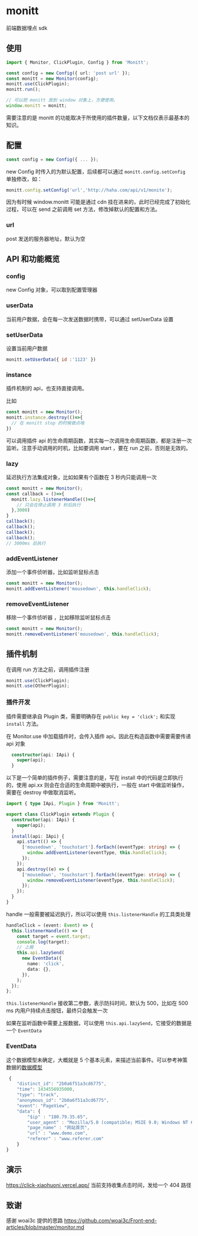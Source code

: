 # monitt

前端数据埋点 sdk

## 使用

```ts
import { Monitor, ClickPlugin, Config } from 'Monitt';

const config = new Config({ url: 'post url' });
const monitt = new Monitor(config);
monitt.use(ClickPlugin);
monitt.run();

// 可以把 monitt 放到 window 对象上，方便使用。
window.monitt = monitt;
```

需要注意的是 monitt 的功能取决于所使用的插件数量，以下文档仅表示最基本的知识。

## 配置

```js
const config = new Config({ ... });
```

new Config 时传入的为默认配置，后续都可以通过 `monitt.config.setConfig` 单独修改，如：

```js
monitt.config.setConfig('url','http://haha.com/api/v1/monite');
```

因为有时候 window.monitt  可能是通过 cdn 挂在进来的，此时已经完成了初始化过程，可以在  send 之前调用 set 方法，修改掉默认的配置和方法。

###  url 

post 发送的服务器地址，默认为空

## API 和功能概览

### config

new Config 对象，可以取到配置管理器

### userData

当前用户数据，会在每一次发送数据时携带，可以通过 setUserData 设置

### setUserData

设置当前用户数据

```js
monitt.setUserData({ id :'1123' })
```

###  instance

插件机制的 api，也支持直接调用。

比如 

```js
const monitt = new Monitor();
monitt.instance.destroy(()=>{
  // 在 monitt stop 的时候做点啥
})
```

可以调用插件 api 的生命周期函数，其实每一次调用生命周期函数，都是注册一次监听。注意手动调用的时机，比如要调用 start ，要在 run 之前，否则是无效的。

### lazy

延迟执行方法集成对象，比如如果有个函数在 3 秒内只能调用一次

```js
const monitt = new Monitor();
const callback = ()=>{
  monitt.lazy.listenerHandle(()=>{
    // 只会在停止调用 3 秒后执行
  },3000)
}
callback();
callback();
callback();
callback();
// 3000ms 后执行
```

### addEventListener

添加一个事件侦听器，比如监听鼠标点击

```js
const monitt = new Monitor();
monitt.addEventListener('mousedown', this.handleClick);
```

### removeEventListener

移除一个事件侦听器 ，比如移除监听鼠标点击

```js
const monitt = new Monitor();
monitt.removeEventListener('mousedown', this.handleClick);
```

## 插件机制

在调用 run 方法之前，调用插件注册

```ts
monitt.use(ClickPlugin);
monitt.use(OtherPlugin);
```

### 插件开发

插件需要继承自 Plugin 类，需要明确存在 `public key = 'click';` 和实现 `install` 方法。

在 Monitor.use 中加载插件时，会传入插件 api。因此在构造函数中需要需要传递 api 对象

```ts
  constructor(api: IApi) {
    super(api);
  }
```

以下是一个简单的插件例子，需要注意的是，写在 install 中的代码是立即执行的，使用 api.xx 则会在合适的生命周期中被执行，一般在 start 中做监听操作，需要在 destroy 中做取消监听。

```ts
import { type IApi, Plugin } from 'Monitt';

export class ClickPlugin extends Plugin {
  constructor(api: IApi) {
    super(api);
  }
  install(api: IApi) {
    api.start(() => {
      ['mousedown', 'touchstart'].forEach((eventType: string) => {
        window.addEventListener(eventType, this.handleClick);
      });
    });
    api.destroy((e) => {
      ['mousedown', 'touchstart'].forEach((eventType: string) => {
        window.removeEventListener(eventType, this.handleClick);
      });
    });
  }
}
```

handle 一般需要被延迟执行，所以可以使用 `this.listenerHandle` 的工具类处理

```ts
handleClick = (event: Event) => {
  this.listenerHandle(() => {
    const target = event.target;
    console.log(target);
    // 上报
    this.api.lazySend(
      new EventData({
        name: 'click',
        data: {},
      }),
    );
  });
};
```

`this.listenerHandle` 接收第二参数，表示防抖时间，默认为 500，比如在 500 ms 内用户持续点击按钮，最终只会触发一次

如果在监听函数中需要上报数据，可以使用 `this.api.lazySend`，它接受的数据是一个 `EventData`

### EventData

这个数据模型未确定，大概就是 5 个基本元素，来描述当前事件。可以参考神策数据的[数据模型](https://manual.sensorsdata.cn/sa/latest/%E6%95%B0%E6%8D%AE%E6%A8%A1%E5%9E%8B-108694645.html)

```ts
 {
	"distinct_id": "2b0a6f51a3cd6775",
	"time": 1434556935000,
	"type": "track",
	"anonymous_id": "2b0a6f51a3cd6775",
	"event": "PageView",
	"data": {
		"$ip" : "180.79.35.65",
		"user_agent" : "Mozilla/5.0 (compatible; MSIE 9.0; Windows NT 6.1; Trident/5.）",
		"page_name" : "网站首页",
		"url" : "www.demo.com",
		"referer" : "www.referer.com"
	}
}
```

## 演示

https://click-xiaohuoni.vercel.app/
当前支持收集点击时间，发给一个 404 路径

## 致谢

感谢 woai3c 提供的思路 https://github.com/woai3c/Front-end-articles/blob/master/monitor.md
